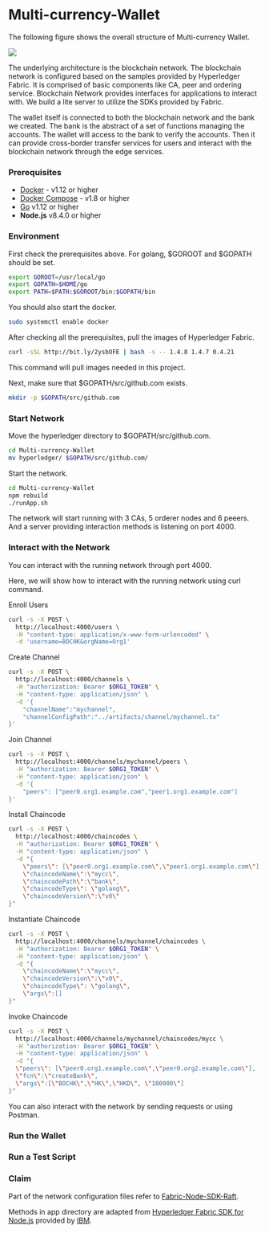 # Multi-currency-Wallet
The following figure shows the overall structure of Multi-currency Wallet.

![](https://s1.ax1x.com/2020/07/31/alXzb8.png)

The underlying architecture is the blockchain network. The blockchain network is configured based on the samples provided by Hyperledger Fabric. It is comprised of basic components like CA, peer and ordering service. Blockchain Network provides interfaces for applications to interact with. We build a lite server to utilize the SDKs provided by Fabric.

The wallet itself is connected to both the blockchain network and the bank we created. The bank is the abstract of a set of functions managing the accounts. The wallet will access to the bank to verify the accounts. Then it can provide cross-border transfer services for users and interact with the blockchain network through the edge services.

### Prerequisites

- [Docker](https://www.docker.com/products/overview) - v1.12 or higher
- [Docker Compose](https://docs.docker.com/compose/overview/) - v1.8 or higher
- [Go](https://golang.org/dl/) v1.12 or higher
- **Node.js** v8.4.0 or higher



### Environment

First check the prerequisites above. For golang, $GOROOT and $GOPATH should be set.

```bash
export GOROOT=/usr/local/go
export GOPATH=$HOME/go
export PATH=$PATH:$GOROOT/bin:$GOPATH/bin
```

You should also start the docker.

```bash
sudo systemctl enable docker
```

After checking all the prerequisites, pull the images of Hyperledger Fabric.

```bash
curl -sSL http://bit.ly/2ysbOFE | bash -s -- 1.4.8 1.4.7 0.4.21
```

This command will pull images needed in this project.

Next, make sure that $GOPATH/src/github.com exists.

```bash
mkdir -p $GOPATH/src/github.com
```



### Start Network

Move the hyperledger directory to $GOPATH/src/github.com.

```bash
cd Multi-currency-Wallet
mv hyperledger/ $GOPATH/src/github.com/
```

Start the network.

```bash
cd Multi-currency-Wallet
npm rebuild
./runApp.sh
```

The network will start running with 3 CAs, 5 orderer nodes and 6 peeers. And a server providing interaction methods is listening on port 4000.



### Interact with the Network

You can interact with the running network through port 4000.

Here, we will show how to interact with the running network using curl command.

Enroll Users

```bash
curl -s -X POST \
  http://localhost:4000/users \
  -H "content-type: application/x-www-form-urlencoded" \
  -d 'username=BOCHK&orgName=Org1'
```

Create Channel

```bash
curl -s -X POST \
  http://localhost:4000/channels \
  -H "authorization: Bearer $ORG1_TOKEN" \
  -H "content-type: application/json" \
  -d '{
	"channelName":"mychannel",
	"channelConfigPath":"../artifacts/channel/mychannel.tx"
}'
```

Join Channel

```bash
curl -s -X POST \
  http://localhost:4000/channels/mychannel/peers \
  -H "authorization: Bearer $ORG1_TOKEN" \
  -H "content-type: application/json" \
  -d '{
	"peers": ["peer0.org1.example.com","peer1.org1.example.com"]
}'
```

Install Chaincode

```bash
curl -s -X POST \
  http://localhost:4000/chaincodes \
  -H "authorization: Bearer $ORG1_TOKEN" \
  -H "content-type: application/json" \
  -d "{
	\"peers\": [\"peer0.org1.example.com\",\"peer1.org1.example.com\"],
	\"chaincodeName\":\"mycc\",
	\"chaincodePath\":\"bank\",
	\"chaincodeType\": \"golang\",
	\"chaincodeVersion\":\"v0\"
}"
```

Instantiate Chaincode

```bash
curl -s -X POST \
  http://localhost:4000/channels/mychannel/chaincodes \
  -H "authorization: Bearer $ORG1_TOKEN" \
  -H "content-type: application/json" \
  -d "{
	\"chaincodeName\":\"mycc\",
	\"chaincodeVersion\":\"v0\",
	\"chaincodeType\": \"golang\",
	\"args\":[]
}"
```

Invoke Chaincode

```bash
curl -s -X POST \
  http://localhost:4000/channels/mychannel/chaincodes/mycc \
  -H "authorization: Bearer $ORG1_TOKEN" \
  -H "content-type: application/json" \
  -d "{
  \"peers\": [\"peer0.org1.example.com\",\"peer0.org2.example.com\"],
  \"fcn\":\"createBank\",
  \"args\":[\"BOCHK\",\"HK\",\"HKD\", \"100000\"]
}"
```

You can also interact with the network by sending requests or using Postman.

### Run the Wallet



### Run a Test Script



### Claim

Part of the network configuration files refer to [Fabric-Node-SDK-Raft](https://github.com/sciondev96/Fabric-Node-SDK-Raft).

Methods in app directory are adapted from [Hyperledger Fabric SDK for Node.js](https://hyperledger.github.io/fabric-sdk-node/) provided by [IBM](https://github.com/IBM).

